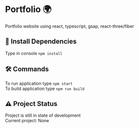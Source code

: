 # Portfolio :earth_africa:
Portfolio website using react, typescript, gsap, react-three/fiber

## :dart: Install Dependencies
Type in console `npm install`

## :hammer_and_wrench: Commands
To run application type `npm start` \
To build application type `npm run build`

## :warning: Project Status
Project is still in state of development \
Current project: None

